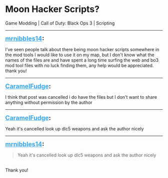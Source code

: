 # Moon Hacker Scripts?
Game Modding | Call of Duty: Black Ops 3 | Scripting

---
<strong style="font-size: 1.4em;"><span style="text-decoration: underline;text-decoration-color: #34a7f9;"><span style="color:#34a7f9;">mrnibbles14</span></span>:</strong>

<p>I&#39;ve seen people talk about there being moon hacker scripts somewhere in the mod tools I would like to use it on my map, but I don&#39;t know what the names of the files are and have spent a long time surfing the web and bo3 mod tool files with no luck finding them, any help would be appreciated. thank you!</p>

---
<strong style="font-size: 1.4em;"><span style="text-decoration: underline;text-decoration-color: #34a7f9;"><span style="color:#34a7f9;">CaramelFudge</span></span>:</strong>

<p>I think that post was cancelled i do have the files but I don&#39;t want to share anything without permission by the author</p>

---
<strong style="font-size: 1.4em;"><span style="text-decoration: underline;text-decoration-color: #34a7f9;"><span style="color:#34a7f9;">CaramelFudge</span></span>:</strong>

<p>Yeah it&#39;s cancelled look up dlc5 weapons and ask the author nicely</p>

---
<strong style="font-size: 1.4em;"><span style="text-decoration: underline;text-decoration-color: #34a7f9;"><span style="color:#34a7f9;">mrnibbles14</span></span>:</strong>

<p><blockquote>Yeah it&#39;s cancelled look up dlc5 weapons and ask the author nicely<br /></blockquote><br />Thank you!</p>
